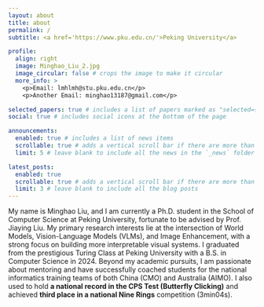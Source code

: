 ```yaml
---
layout: about
title: about
permalink: /
subtitle: <a href='https://www.pku.edu.cn/'>Peking University</a>

profile:
  align: right
  image: Minghao_Liu_2.jpg
  image_circular: false # crops the image to make it circular
  more_info: >
    <p>Email: lmhlmh@stu.pku.edu.cn</p>
    <p>Another Email: minghao13187@gmail.com</p>

selected_papers: true # includes a list of papers marked as "selected={true}"
social: true # includes social icons at the bottom of the page

announcements:
  enabled: true # includes a list of news items
  scrollable: true # adds a vertical scroll bar if there are more than 3 news items
  limit: 5 # leave blank to include all the news in the `_news` folder

latest_posts:
  enabled: true
  scrollable: true # adds a vertical scroll bar if there are more than 3 new posts items
  limit: 3 # leave blank to include all the blog posts
---
```



My name is Minghao Liu, and I am currently a Ph.D. student in the School of Computer Science at Peking University, fortunate to be advised by Prof. Jiaying Liu. My primary research interests lie at the intersection of World Models, Vision-Language Models (VLMs), and Image Enhancement, with a strong focus on building more interpretable visual systems.
I graduated from the prestigious Turing Class at Peking University with a B.S. in Computer Science in 2024. Beyond my academic pursuits, I am passionate about mentoring and have successfully coached students for the national informatics training teams of both China (CMO) and Australia (AIMO). I also used to hold **a national record in the CPS Test (Butterfly Clicking)** and achieved **third place in a national Nine Rings** competition (3min04s).
